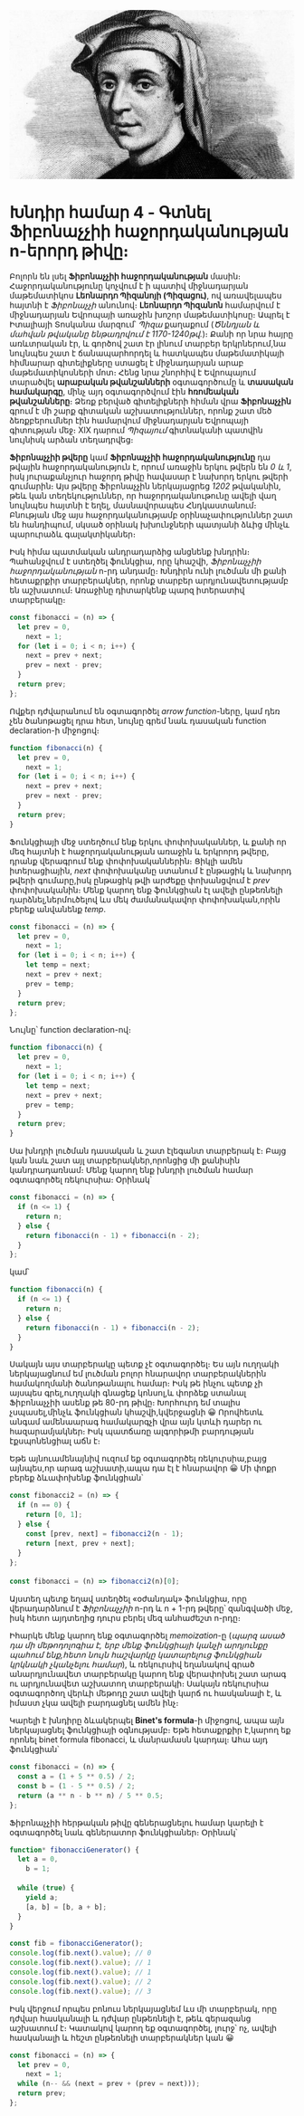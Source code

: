 ![Leonardo Pisano](../assets/FIBONACCI.jpg)

# Խնդիր համար 4 - Գտնել Ֆիբոնաչչիի հաջորդականության n-երորդ թիվը։

Բոլորն են լսել **Ֆիբոնաչչիի հաջորդականության** մասին։ Հաջորդականությունը կոչվում է ի պատիվ միջնադարյան մաթեմատիկոս **Լեոնարդո Պիզանոյի (Պիզացու)**, ով առավելապես հայտնի է _Ֆիբոնաչչի_ անունով։ **Լեոնարդո Պիզանոն** համարվում է միջնադարյան Եվրոպայի առաջին խոշոր մաթեմատիկոսը։ Ապրել է Իտալիայի Տոսկանա մարզում՝ _Պիզա_ քաղաքում (_Ծննդյան և մահվան թվականը ենթադրվում է 1170-1240թվ․_)։ Քանի որ նրա հայրը առևտրական էր, և գործով շատ էր լինում տարբեր երկրներում,նա նույնպես շատ է ճանապարհորդել և հատկապես մաթեմատիկայի հիմնարար գիտելիքները ստացել է միջնադարյան արաբ մաթեմատիկոսների մոտ։ Հենց նրա շնորհիվ է Եվրոպայում տարածվել **արաբական թվանշանների** օգտագործումը և **տասական համակարգը**, մինչ այդ օգտագործվում էին **հռոմեական թվանշանները**։ Ձեռք բերված գիտելիքների հիման վրա **Ֆիբոնաչչին** գրում է մի շարք գիտական աշխատություններ, որոնք շատ մեծ ձեռքբերումներ էին համարվում միջնադարյան Եվրոպայի գիտության մեջ։ XIX դարում _Պիզայում_ գիտնականի պատվին նույնիսկ արձան տեղադրվեց։

**Ֆիբոնաչչիի թվերը** կամ **Ֆիբոնաչչիի հաջորդականությունը** դա թվային հաջորդականություն է, որում առաջին երկու թվերն են _0 և 1_, իսկ յուրաքանչյուր հաջորդ թիվը հավասար է նախորդ երկու թվերի գումարին։ Այս թվերը Ֆիբոնաչչին ներկայացրեց _1202_ թվականին, թեև կան տեղեկություններ, որ հաջորդականութունը ավելի վաղ նույնպես հայտնի է եղել, մասնավորապես Հնդկաստանում։ Բնության մեջ այս հաջորդականությամբ օրինաչափություններ շատ են հանդիպում, սկսած օրինակ խխունջների պատյանի ձևից մինչև պարուրաձև գալակտիկաներ։

Իսկ հիմա պատմական անդրադարձից անցնենք խնդրին։ Պահանջվում է ստեղծել ֆունկցիա, որը կհաշվի, _Ֆիբոնաչչիի հաջորդականության_ n-րդ անդամը։ Խնդիրն ունի լուծման մի քանի հետաքրքիր տարբերակներ, որոնք տարբեր արդյունավետությամբ են աշխատում։ Առաջինը դիտարկենք պարզ իտերատիվ տարբերակը։

```js
const fibonacci = (n) => {
  let prev = 0,
    next = 1;
  for (let i = 0; i < n; i++) {
    next = prev + next;
    prev = next - prev;
  }
  return prev;
};
```

Ովքեր դժվարանում են օգտագործել _arrow function_-ները, կամ դեռ չեն ծանոթացել դրա հետ, նույնը գրեմ նաև դասական function declaration-ի միջոցով։

```js
function fibonacci(n) {
  let prev = 0,
    next = 1;
  for (let i = 0; i < n; i++) {
    next = prev + next;
    prev = next - prev;
  }
  return prev;
}
```

Ֆունկցիայի մեջ ստեղծում ենք երկու փոփոխականներ, և քանի որ մեզ հայտնի է հաջորդականության առաջին և երկրորդ թվերը, դրանք վերագրում ենք փոփոխականներին։ Ցիկլի ամեն իտերացիային, _next_ փոփոխականը ստանում է ընթացիկ և նախորդ թվերի գումարը,իսկ ընթացիկ թվի արժեքը փոխանցվում է _prev_ փոփոխականին։ Մենք կարող ենք ֆունկցիան էլ ավելի ընթեռնելի դարձնել,ներմուծելով ևս մեկ ժամանակավոր փոփոխական,որին բերեք անվանենք _temp_.

```js
const fibonacci = (n) => {
  let prev = 0,
    next = 1;
  for (let i = 0; i < n; i++) {
    let temp = next;
    next = prev + next;
    prev = temp;
  }
  return prev;
};
```

Նույնը՝ function declaration-ով։

```js
function fibonacci(n) {
  let prev = 0,
    next = 1;
  for (let i = 0; i < n; i++) {
    let temp = next;
    next = prev + next;
    prev = temp;
  }
  return prev;
}
```

Սա խնդրի լուծման դասական և շատ էլեգանտ տարբերակ է։ Բայց կան նաև շատ այլ տարբերակներ,որոնցից մի քանիսին կանդրադառնամ։ Մենք կարող ենք խնդրի լուծման համար օգտագործել ռեկուրսիա։ Օրինակ՝

```js
const fibonacci = (n) => {
  if (n <= 1) {
    return n;
  } else {
    return fibonacci(n - 1) + fibonacci(n - 2);
  }
};
```

կամ՝

```js
function fibonacci(n) {
  if (n <= 1) {
    return n;
  } else {
    return fibonacci(n - 1) + fibonacci(n - 2);
  }
}
```

Սակայն այս տարբերակը պետք չէ օգտագործել։ Ես այն ուղղակի ներկայացնում եմ լուծման բոլոր հնարավոր տարբերակներին համակողմանի ծանոթանալու համար։ Իսկ թե ինչու պետք չի այսպես գրել,ուղղակի գնացեք կոնսոլ,և փորձեք ստանալ Ֆիբոնաչչիի ասենք թե 80-րդ թիվը։ Խորհուրդ եմ տալիս չսպասել,մինչև ֆունկցիան կհաշվի,կվերջացնի &#x1F600; Որովհետև անգամ ամենաարագ համակարգչի վրա այն կտևի դարեր ու հազարամյակներ։ Իսկ պատճառը ալգորիթմի բարդության էքսպոնենցիալ աճն է։

Եթե այնուամենայնիվ ուզում եք օգտագործել ռեկուրսիա,բայց այնպես,որ արագ աշխատի,ապա դա էլ է հնարավոր &#x1F600; Մի փոքր բերեք ձևափոխենք ֆունկցիան՝

```js
const fibonacci2 = (n) => {
  if (n == 0) {
    return [0, 1];
  } else {
    const [prev, next] = fibonacci2(n - 1);
    return [next, prev + next];
  }
};

const fibonacci = (n) => fibonacci2(n)[0];
```

Այստեղ պետք եղավ ստեղծել «օժանդակ» ֆունկցիա, որը վերադարձնում է _Ֆիբոնաչչիի_ n-րդ և n + 1-րդ թվերը՝ զանգվածի մեջ, իսկ հետո այդտեղից դուրս բերել մեզ անհաժեշտ n-րդը։

Իհարկե մենք կարող ենք օգտագործել _memoization_-ը (_պարզ ասած դա մի մեթոդոլոգիա է, երբ մենք ֆունկցիայի կանչի արդյունքը պահում ենք,հետո նույն հաշվարկը կատարելուց ֆունկցիան կրկնակի չկանչելու համար_), և ռեկուրսիվ եղանակով գրած անարդյունավետ տարբերակը կարող ենք վերափոխել շատ արագ ու արդյունավետ աշխատող տարբերակի։ Սակայն ռեկուրսիա օգտագործող վերևի մեթոդը շատ ավելի կարճ ու հասկանալի է, և իմաստ չկա ավելի բարդացնել ամեն ինչ։

Կարելի է խնդիրը ձևակերպել **Binet's formula**-ի միջոցով, ապա այն ներկայացնել ֆունկցիայի օգնությամբ։ Եթե հետաքրքիր է,կարող եք որոնել binet formula fibonacci, և մանրամասն կարդալ։ Ահա այդ ֆունկցիան՝

```js
const fibonacci = (n) => {
  const a = (1 + 5 ** 0.5) / 2;
  const b = (1 - 5 ** 0.5) / 2;
  return (a ** n - b ** n) / 5 ** 0.5;
};
```

Ֆիբոնաչչիի հերթական թիվը գեներացնելու համար կարելի է օգտագործել նաև գեներատոր ֆունկցիաներ։ Օրինակ՝

```js
function* fibonacciGenerator() {
  let a = 0,
    b = 1;

  while (true) {
    yield a;
    [a, b] = [b, a + b];
  }
}
```

```js
const fib = fibonacciGenerator();
console.log(fib.next().value); // 0
console.log(fib.next().value); // 1
console.log(fib.next().value); // 1
console.log(fib.next().value); // 2
console.log(fib.next().value); // 3
```

Իսկ վերջում որպես բոնուս ներկայացնեմ ևս մի տարբերակ, որը դժվար հասկանալի և դժվար ընթեռնելի է, թեև գերազանց աշխատում է։ Կատակով կարող եք օգտագործել, լուրջ՝ ոչ, ավելի հասկանալի և հեշտ ընթեռնելի տարբերակներ կան &#x1F600;

```js
const fibonacci = (n) => {
  let prev = 0,
    next = 1;
  while (n-- && (next = prev + (prev = next)));
  return prev;
};
```
